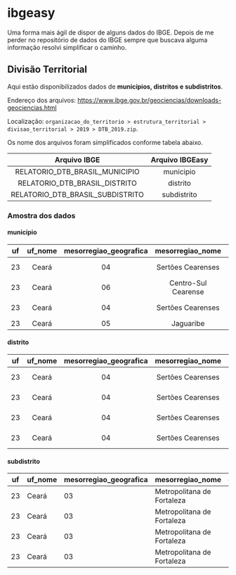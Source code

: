 # ibgeasy
Uma forma mais ágil de dispor de alguns dados do IBGE. Depois de me perder no repositório de dados do IBGE sempre que buscava alguma informação resolvi simplificar o caminho.



## Divisão Territorial

Aqui estão disponibilizados dados de **municípios, distritos e subdistritos**.

Endereço dos arquivos: https://www.ibge.gov.br/geociencias/downloads-geociencias.html

Localização: `organizacao_do_territorio > estrutura_territorial > divisao_territorial > 2019 > DTB_2019.zip`.

Os nome dos arquivos foram simplificados conforme tabela abaixo.

|           Arquivo IBGE           | Arquivo IBGEasy |
| :------------------------------: | :-------------: |
|  RELATORIO_DTB_BRASIL_MUNICIPIO  |    municipio    |
|  RELATORIO_DTB_BRASIL_DISTRITO   |    distrito     |
| RELATORIO_DTB_BRASIL_SUBDISTRITO |   subdistrito   |

### Amostra dos dados

#### municipio

|  uf  | uf_nome | mesorregiao_geografica |  mesorregiao_nome   | microrregiao_geografica |   microrregiao_nome    | municipio | municipio_codigo_completo | municipio_nome |
| :--: | :-----: | :--------------------: | :-----------------: | :---------------------: | :--------------------: | :-------: | :-----------------------: | :------------: |
|  23  |  Ceará  |           04           |  Sertões Cearenses  |           019           | Sertão de Quixeramobim |   11306   |          2311306          |    Quixadá     |
|  23  |  Ceará  |           06           | Centro-Sul Cearense |           026           |         Iguatu         |   11355   |          2311355          |    Quixelô     |
|  23  |  Ceará  |           04           |  Sertões Cearenses  |           019           | Sertão de Quixeramobim |   11405   |          2311405          |  Quixeramobim  |
|  23  |  Ceará  |           05           |      Jaguaribe      |           023           |    Baixo Jaguaribe     |   11504   |          2311504          |    Quixeré     |

#### distrito

|  uf  | uf_nome | mesorregiao_geografica | mesorregiao_nome  | microrregiao_geografica |   microrregiao_nome    | municipio | municipio_codigo_completo | municipio_nome | distrito | distrito_codigo_completo | distrito_nome  |
| :--: | :-----: | :--------------------: | :---------------: | :---------------------: | :--------------------: | :-------: | :-----------------------: | :------------: | :------: | :----------------------: | :------------: |
|  23  |  Ceará  |           04           | Sertões Cearenses |           019           | Sertão de Quixeramobim |   11306   |          2311306          |    Quixadá     |    05    |        231130605         |    Quixadá     |
|  23  |  Ceará  |           04           | Sertões Cearenses |           019           | Sertão de Quixeramobim |   11306   |          2311306          |    Quixadá     |    18    |        231130618         |   Califórnia   |
|  23  |  Ceará  |           04           | Sertões Cearenses |           019           | Sertão de Quixeramobim |   11306   |          2311306          |    Quixadá     |    25    |        231130625         | Cipó dos Anjos |
|  23  |  Ceará  |           04           | Sertões Cearenses |           019           | Sertão de Quixeramobim |   11306   |          2311306          |    Quixadá     |    30    |        231130630         |    Custódio    |

#### subdistrito

| uf   | uf_nome | mesorregiao_geografica | mesorregiao_nome           | geografica_microrregiao | microrregiao_nome | municipio | municipio_codigo_completo | municipio_nome | distrito | distrito_codigo_completo | distrito_nome | subdistrito | subdistrito_codigo_completo | subdistrito_nome |
| ---- | ------- | ---------------------- | -------------------------- | ----------------------- | ----------------- | --------- | ------------------------- | -------------- | -------- | ------------------------ | ------------- | ----------- | --------------------------- | ---------------- |
| 23   | Ceará   | 03                     | Metropolitana de Fortaleza | 016                     | Fortaleza         | 04400     | 2304400                   | Fortaleza      | 05       | 230440005                | Fortaleza     | 06          | 23044000506                 | Antônio Bezerra  |
| 23   | Ceará   | 03                     | Metropolitana de Fortaleza | 016                     | Fortaleza         | 04400     | 2304400                   | Fortaleza      | 05       | 230440005                | Fortaleza     | 07          | 23044000507                 | Barra do Ceará   |
| 23   | Ceará   | 03                     | Metropolitana de Fortaleza | 016                     | Fortaleza         | 04400     | 2304400                   | Fortaleza      | 05       | 230440005                | Fortaleza     | 08          | 23044000508                 | Centro           |
| 23   | Ceará   | 03                     | Metropolitana de Fortaleza | 016                     | Fortaleza         | 04400     | 2304400                   | Fortaleza      | 05       | 230440005                | Fortaleza     | 12          | 23044000512                 | Mucuripe         |